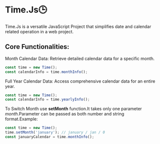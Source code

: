 
# Time.Js🕒

Time.Js is a versatile JavaScript Project that simplifies date and calendar related operation in a web project.

## Core Functionalities:
Month Calendar Data: Retrieve detailed calendar data for a specific month.
```JavaScript
const time = new Time();
const calendarInfo = time.monthInfo();
```

Full Year Calendar Data: Access comprehensive calendar data for an entire year.
```JavaScript
const time = new Time();
const calendarInfo = time.yearlyInfo();
```

To Switch Month use **setMonth** function.It takes only one parameter *month*.Parameter can be passed as both number and string format.Example:
```javascript
const time = new Time();
time.setMonth('january'); // january / jan / 0
const januaryCalendar = time.monthInfo();
```

